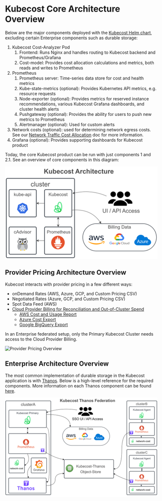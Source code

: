 # Kubecost Core Architecture Overview

Below are the major components deployed with the [Kubecost Helm chart](../install-and-configure/install/install.md), excluding certain Enterprise components such as durable storage:

1. Kubecost Cost-Analyzer Pod
   1. Frontend: Runs Nginx and handles routing to Kubecost backend and Prometheus/Grafana
   2. Cost-model: Provides cost allocation calculations and metrics, both reads and writes to Prometheus
2. Prometheus
   1. Prometheus server: Time-series data store for cost and health metrics
   2. Kube-state-metrics (optional): Provides Kubernetes API metrics, e.g. resource requests
   3. Node-exporter (optional): Provides metrics for reserved instance recommendations, various Kubecost Grafana dashboards, and cluster health alerts
   4. Pushgateway (optional): Provides the ability for users to push new metrics to Prometheus
   5. Alertmanager (optional): Used for custom alerts
3. Network costs (optional): used for determining network egress costs. See our [Network Traffic Cost Allocation](https://docs.kubecost.com/using-kubecost/navigating-the-kubecost-ui/cost-allocation/network-allocation) doc for more information.
4. Grafana (optional): Provides supporting dashboards for Kubecost product

Today, the core Kubecost product can be run with just components 1 and 2.1. See an overview of core components in this diagram:

![Architecture Overview](../images/arch.png)

## Provider Pricing Architecture Overview

Kubecost interacts with provider pricing in a few different ways:

* onDemand Rates (AWS, Azure, GCP, and Custom Pricing CSV)
* Negotiated Rates (Azure, GCP, and Custom Pricing CSV)
* Spot Data Feed (AWS)
* [Cloud Provider Billing for Reconciliation and Out-of-Cluster Spend](../install-and-configure/install/cloud-integration/)
  * [AWS Cost and Usage Report](../install-and-configure/install/cloud-integration/aws-cloud-integrations/aws-cloud-integrations.md)
  * [Azure Cost Export](../install-and-configure/install/cloud-integration/azure-out-of-cluster/azure-out-of-cluster.md)
  * [Google BigQuery Export](../install-and-configure/install/cloud-integration/gcp-out-of-cluster/)

In an Enterprise federated setup, only the Primary Kubecost Cluster needs access to the Cloud Provider Billing.

![Provider Pricing Overview](../images/cloud-bill-diagram.png)

## Enterprise Architecture Overview

The most common implementation of durable storage in the Kubecost application is with [Thanos](https://thanos.io/). Below is a high-level reference for the required components. More information on each Thanos component can be found [here](https://thanos.io/tip/components/).

![Thanos Overview](../images/thanos-architecture.png)
